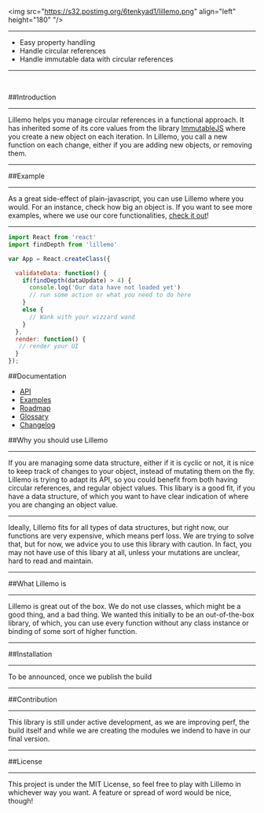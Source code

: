 <img src="https://s32.postimg.org/6tenkyad1/lillemo.png" align="left" height="180" "/>



***

* Easy property handling
* Handle circular references
* Handle immutable data with circular references

***

<br/>

##Introduction
***
Lillemo helps you manage circular references in a functional approach. It has inherited some of its core values from the library [ImmutableJS](https://github.com/facebook/immutable-js/) where you create a new object on each iteration. In Lillemo, you call a new function on each change, either if you are adding new objects, or removing them.
***
##Example 
***
As a great side-effect of plain-javascript, you can use Lillemo where you would. For an instance, check how big an object is. If you want to see more examples, where we use our core functionalities, [check it out]()!
***
```js
import React from 'react'
import findDepth from 'lillemo'

var App = React.createClass({

  validateData: function() {
    if(findDepth(dataUpdate) > 4) { 
      console.log('Our data have not loaded yet')
      // run some action or what you need to do here
    }
    else { 
      // Wank with your wizzard wand
    }
  },
  render: function() {
   // render your UI
  }
});
```
##Documentation
 * [API]()
 * [Examples]()
 * [Roadmap]()
 * [Glossary]()
 * [Changelog]()

##Why you should use Lillemo
***
If you are managing some data structure, either if it is cyclic or not, it is nice to keep track of changes to your object, instead of mutating them on the fly. Lillemo is trying to adapt its API, so you could benefit from both having circular references, and regular object values. This libary is a good fit, if you have a data structure, of which you want to have clear indication of where you are changing an object value. 

***

Ideally, Lillemo fits for all types of data structures, but right now, our functions are very expensive, which means perf loss. We are trying to solve that, but for now, we advice you to use this library with caution. In fact, you may not have use of this libary at all, unless your mutations are unclear, hard to read and maintain.
***
##What Lillemo is
***
Lillemo is great out of the box. We do not use classes, which might be a good thing, and a bad thing. We wanted this initially to be an out-of-the-box library, of which, you can use every function without any class instance or binding of some sort of higher function.
***
##Installation 
***
To be announced, once we publish the build
***
##Contribution
***
This library is still under active development, as we are improving perf, the build itself and while we are creating the modules we indend to have in our final version.
***
##License
***
This project is under the MIT License, so feel free to play with Lillemo in whichever way you want. A feature or spread of word would be nice, though! 


